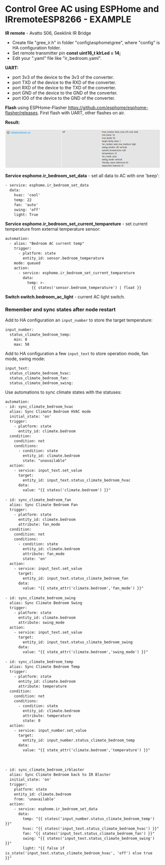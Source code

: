 # Control Gree AC using ESPHome and IRremoteESP8266 - EXAMPLE

**IR remote** - Avatto S06, Geeklink IR Bridge

* Create file "gree_ir.h" in folder "config\esphome\gree", where "config" is HA configuration folder.
* Set remote transmitter pin **const uint16_t kIrLed = 14;**
* Edit your ".yaml" file like "ir_bedroom.yaml".

**UART:**
* port 3v3 of the device to the 3v3 of the converter.
* port TXD of the device to the RXD of the converter.
* port RXD of the device to the TXD of the converter.
* port GND of the device to the GND of the converter.
* port IO0 of the device to the GND of the converter.

**Flash** using ESPHome-Flasher https://github.com/esphome/esphome-flasher/releases. First flash with UART, other flashes on air.

**Result:**

![Bedroom AC](images/bedroom_ac.png)


**Service esphome.ir_bedroom_set_data** - set all data to AC with one 'beep':

```
- service: esphome.ir_bedroom_set_data
  data:
    hvac: 'cool'
    temp: 22
    fan: 'auto'
    swing: 'off'
    light: True
```

**Service esphome.ir_bedroom_set_current_tempareture** - set current temperature from external temperature sensor:

```
automation:
  - alias: "Bedroom AC current temp"
    trigger:
      - platform: state
        entity_id: sensor.bedroom_temperature
    mode: queued
    action:
      - service: esphome.ir_bedroom_set_current_tempareture
        data:
          temp: >-
            {{ states('sensor.bedroom_temperature') | float }}
```

**Switch switch.bedroom_ac_light** - current AC light switch.

### Remember and sync states after node restart

Add to HA configuration an `input_number` to store the target temperature:
```
input_number:
  status_climate_bedroom_temp:
    min: 0
    max: 50
```

Add to HA configuration a few `input_text` to store operation mode, fan mode, swing mode:

```
input_text:
  status_climate_bedroom_hvac:
  status_climate_bedroom_fan:
  status_climate_bedroom_swing:
```

Use automations to sync climate states with the statuses:

```
automation:
- id: sync_climate_bedroom_hvac
  alias: Sync Climate Bedroom HVAC mode
  initial_state: 'on'
  trigger:
    - platform: state
      entity_id: climate.bedroom
  condition:
    condition: not
    conditions:
      - condition: state
        entity_id: climate.bedroom
        state: "unavailable"
  action:
    - service: input_text.set_value
      target:
        entity_id: input_text.status_climate_bedroom_hvac
      data:
        value: "{{ states('climate.bedroom') }}"

- id: sync_climate_bedroom_fan
  alias: Sync Climate Bedroom Fan
  trigger:
    - platform: state
      entity_id: climate.bedroom
      attribute: fan_mode
  condition:
    condition: not
    conditions:
      - condition: state
        entity_id: climate.bedroom
        attribute: fan_mode
        state: 'on'
  action:
    - service: input_text.set_value
      target:
        entity_id: input_text.status_climate_bedroom_fan
      data:
        value: "{{ state_attr('climate.bedroom','fan_mode') }}"

- id: sync_climate_bedroom_swing
  alias: Sync Climate Bedroom Swing
  trigger:
    - platform: state
      entity_id: climate.bedroom
      attribute: swing_mode
  action:
    - service: input_text.set_value
      target:
        entity_id: input_text.status_climate_bedroom_swing
      data:
        value: "{{ state_attr('climate.bedroom','swing_mode') }}"

- id: sync_climate_bedroom_temp
  alias: Sync Climate Bedroom Temp
  trigger:
    - platform: state
      entity_id: climate.bedroom
      attribute: temperature
  condition:
    condition: not
    conditions:
      - condition: state
        entity_id: climate.bedroom
        attribute: temperature
        state: 0
  action:
    - service: input_number.set_value
      target:
        entity_id: input_number.status_climate_bedroom_temp
      data:
        value: "{{ state_attr('climate.bedroom','temperature') }}"



- id: sync_climate_bedroom_irblaster
  alias: Sync Climate Bedroom back to IR Blaster
  initial_state: 'on'
  trigger:
    platform: state
    entity_id: climate.bedroom
    from: 'unavailable'
  action:
    - service: esphome.ir_bedroom_set_data
      data:
        temp: "{{ states('input_number.status_climate_bedroom_temp') }}"
        hvac: "{{ states('input_text.status_climate_bedroom_hvac') }}"
        fan: "{{ states('input_text.status_climate_bedroom_fan') }}"
        swing: "{{ states('input_text.status_climate_bedroom_swing') }}"
        light: "{{ false if is_state('input_text.status_climate_bedroom_hvac', 'off') else true }}"
```

